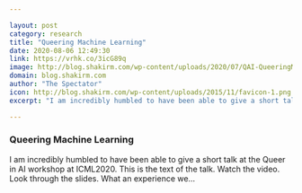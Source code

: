 ```yaml
---

layout: post
category: research
title: "Queering Machine Learning"
date: 2020-08-06 12:49:30
link: https://vrhk.co/3icG89q
image: http://blog.shakirm.com/wp-content/uploads/2020/07/QAI-QueeringML2020.001.jpeg
domain: blog.shakirm.com
author: "The Spectator"
icon: http://blog.shakirm.com/wp-content/uploads/2015/11/favicon-1.png
excerpt: "I am incredibly humbled to have been able to give a short talk at the Queer in AI workshop at ICML2020. This is the text of the talk. Watch the video. Look through the slides. What an experience we…"

---
```


### Queering Machine Learning

I am incredibly humbled to have been able to give a short talk at the Queer in AI workshop at ICML2020. This is the text of the talk. Watch the video. Look through the slides. What an experience we…